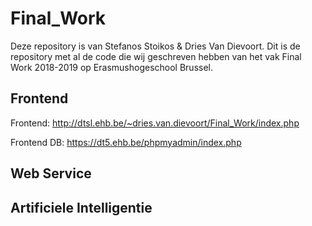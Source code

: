 # Final_Work

Deze repository is van Stefanos Stoikos & Dries Van Dievoort.
Dit is de repository met al de code die wij geschreven hebben van het vak Final Work 2018-2019 op Erasmushogeschool Brussel.

## Frontend

Frontend: http://dtsl.ehb.be/~dries.van.dievoort/Final_Work/index.php

Frontend DB: https://dt5.ehb.be/phpmyadmin/index.php

## Web Service


## Artificiele Intelligentie


